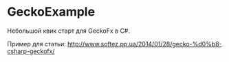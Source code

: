 GeckoExample
============

Небольшой квик старт для GeckoFx в C#.

Пример для статьи: http://www.softez.pp.ua/2014/01/28/gecko-%d0%b8-csharp-geckofx/
